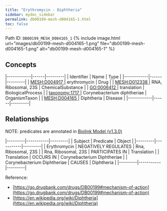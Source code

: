 ```yaml
---
title: "Erythromycin - Diphtheria"
sidebar: mydoc_sidebar
permalink: db00199-mesh-d004165-1.html
toc: false 
---
```



Path ID: `DB00199_MESH_D004165_1`
{% include image.html url="images/db00199-mesh-d004165-1.png" file="db00199-mesh-d004165-1.png" alt="db00199-mesh-d004165-1" %}

## Concepts

|------------|------|---------|
| Identifier | Name | Type    |
|------------|------|---------|
| <a href="https://identifiers.org/MESH:D004917">MESH:D004917 </a> | erythromycin | Drug |
| <a href="https://identifiers.org/MESH:D012338">MESH:D012338 </a> | RNA, Ribosomal, 23S | ChemicalSubstance |
| <a href="https://identifiers.org/GO:0006412">GO:0006412 </a> | translation | BiologicalProcess |
| <a href="https://identifiers.org/taxonomy:1717">taxonomy:1717 </a> | Corynebacterium diphtheriae | OrganismTaxon |
| <a href="https://identifiers.org/MESH:D004165">MESH:D004165 </a> | Diphtheria | Disease |
|------------|------|---------|

## Relationships


NOTE: predicates are annotated in <a href="https://github.com/biolink/biolink-model/releases/tag/v1.3.0">Biolink Model (v1.3.0)</a>

|---------|-----------|---------|
| Subject | Predicate | Object  |
|---------|-----------|---------|
| Erythromycin | NEGATIVELY REGULATES | Rna, Ribosomal, 23S |
| Rna, Ribosomal, 23S | PARTICIPATES IN | Translation |
| Translation | OCCURS IN | Corynebacterium Diphtheriae |
| Corynebacterium Diphtheriae | CAUSES | Diphtheria |
|---------|-----------|---------|

Reference: 
  - [https://go.drugbank.com/drugs/DB00199#mechanism-of-action](https://go.drugbank.com/drugs/DB00199#mechanism-of-action)
  - [https://en.wikipedia.org/wiki/Diphtheria](https://en.wikipedia.org/wiki/Diphtheria)
